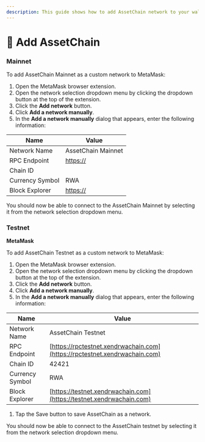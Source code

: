 ```yaml
---
description: This guide shows how to add AssetChain network to your wallet
---
```


# 🦊 Add AssetChain

### Mainnet <a href="#metamask" id="metamask"></a>

To add AssetChain Mainnet as a custom network to MetaMask:

1. Open the MetaMask browser extension.
2. Open the network selection dropdown menu by clicking the dropdown button at the top of the extension.
3. Click the **Add network** button.
4. Click **Add a network manually**.
5. In the **Add a network manually** dialog that appears, enter the following information:

| Name            | Value                                      |
| --------------- | ------------------------------------------ |
| Network Name    | AssetChain Mainnet                         |
| RPC Endpoint    | [https://](https://explorer.mode.network/) |
| Chain ID        |                                            |
| Currency Symbol | RWA                                        |
| Block Explorer  | [https://](https://explorer.mode.network/) |

You should now be able to connect to the AssetChain Mainnet by selecting it from the network selection dropdown menu.

### Testnet <a href="#testnet" id="testnet"></a>

**MetaMask**[**​**](https://docs.base.org/using-base#metamask)

To add AssetChain Testnet as a custom network to MetaMask:

1. Open the MetaMask browser extension.
2. Open the network selection dropdown menu by clicking the dropdown button at the top of the extension.
3. Click the **Add network** button.
4. Click **Add a network manually**.
5. In the **Add a network manually** dialog that appears, enter the following information:

| Name            | Value                                                                      |
| --------------- | -------------------------------------------------------------------------- |
| Network Name    | AssetChain Testnet                                                         |
| RPC Endpoint    | [https://rpctestnet.xendrwachain.com](https://rpctestnet.xendrwachain.com) |
| Chain ID        | 42421                                                                      |
| Currency Symbol | RWA                                                                        |
| Block Explorer  | [https://testnet.xendrwachain.com](https://testnet.xendrwachain.com)       |

1. Tap the Save button to save AssetChain as a network.

You should now be able to connect to the AssetChain  testnet by selecting it from the network selection dropdown menu.
